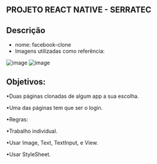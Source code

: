 
## PROJETO REACT NATIVE - SERRATEC

## Descrição

* nome: facebook-clone
* Imagens utilizadas como referência:

![image](https://user-images.githubusercontent.com/80181197/202272237-d4861471-6ce8-41dc-b1bc-a7773c819544.png)
![image](https://user-images.githubusercontent.com/80181197/202272282-76801971-7d0a-4da2-9550-384975b984fd.png)


## Objetivos:


•Duas
páginas clonadas de algum app a sua escolha.


•Uma
das páginas tem que ser o login.


•Regras:


•Trabalho
individual.


•Usar
Image, Text, TextInput, e View.


•Usar
StyleSheet.
